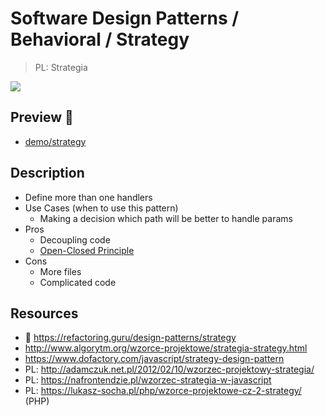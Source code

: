 # Software Design Patterns / Behavioral / Strategy

> PL: Strategia

<img src="images/icons/jigsaw.svg" class="pattern-logo">

## Preview 🎉

* <a href="./demo/strategy/">demo/strategy</a>

## Description

* Define more than one handlers
* Use Cases (when to use this pattern)
    + Making a decision which path will be better to handle params
* Pros
    + Decoupling code
    + [Open-Closed Principle](chapters/patterns/solid/open-closed-principle.md)
* Cons
    + More files
    + Complicated code

## Resources

* 🚀 <https://refactoring.guru/design-patterns/strategy>
* <http://www.algorytm.org/wzorce-projektowe/strategia-strategy.html>
* <https://www.dofactory.com/javascript/strategy-design-pattern>
* PL: <http://adamczuk.net.pl/2012/02/10/wzorzec-projektowy-strategia/>
* PL: <https://nafrontendzie.pl/wzorzec-strategia-w-javascript>
* PL: <https://lukasz-socha.pl/php/wzorce-projektowe-cz-2-strategy/> (PHP)
